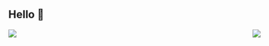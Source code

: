 ## Hello 👋

<img align="right" src="https://github-readme-stats.vercel.app/api/top-langs/?username=lxinr&layout=compact&show_icons=true&icon_color=ad0d52&text_color=24292e&bg_color=ffffff&hide_title=true" />

<img align="left" src="https://github-readme-stats.vercel.app/api?username=lxinr&show_icons=true&icon_color=ad0d52&text_color=24292e&bg_color=ffffff&hide_title=true" />

<!--
**lxinr/lxinr** is a ✨ _special_ ✨ repository because its `README.md` (this file) appears on your GitHub profile.

Here are some ideas to get you started:

- 🔭 I’m currently working on ...
- 🌱 I’m currently learning ...
- 👯 I’m looking to collaborate on ...
- 🤔 I’m looking for help with ...
- 💬 Ask me about ...
- 📫 How to reach me: ...
- 😄 Pronouns: ...
- ⚡ Fun fact: ...
-->
